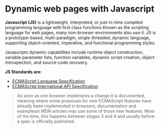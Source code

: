 # Dynamic web pages with Javascript

**Javascript (JS)** is a lightweight, interpreted, or just-in-time compiled programming language with first class functions.Known as the scripting language for web pages, many non-browser environments also use it. JS is a prototype-based, multi-paradigm, single-threaded, dynamic language, supporting object-oriented, imperative, and functional programming styles.

Javascripts dynamic capabilities include runtime object construction, variable parameter lists, function variables, dynamic script creation, object introspection, and source-code recovery.

**JS Standards are:**
- [ECMAScript Language Specification](https://tc39.es/ecma262/)
- [ECMAScript International API Specification](https://tc39.es/ecma402/)
> As soon as one browser implements a change it is documented, meaning where some proposals for new ECMAScript features have already been implemented in browsers, documentation and examplesin MDN articles may use some of those new features. Most of the time, this happens between stages 3 and 4 and usually before a spec is officially published.
